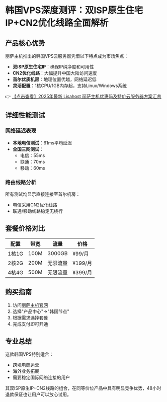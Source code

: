 # 韩国VPS深度测评：双ISP原生住宅IP+CN2优化线路全面解析

## 产品核心优势

丽萨主机推出的韩国VPS云服务器凭借以下特点成为市场焦点：
- **双ISP原生住宅IP**：确保IP纯净度和可用性
- **CN2优化线路**：大幅提升中国大陆访问速度
- **首尔优质机房**：地理位置优越，网络延迟低
- **灵活配置**：1核CPU/1GB内存起，支持Linux/Windows系统

👉 [【点击查看】2025年最新 Lisahost 丽萨主机优惠码及特价云服务器方案汇总](https://bit.ly/lisazhuji)

## 详细性能测试

### 网络延迟表现
- **本地电信测试**：61ms平均延迟
- **全国三网测试**：
  - 电信：55ms
  - 联通：70ms 
  - 移动：60ms

### 路由线路分析
所有测试均显示直接连接至首尔机房：
- 电信采用CN2优化线路
- 联通/移动线路稳定无绕行

## 套餐价格对比

| 配置        | 带宽  | 流量     | 价格   |
|-------------|-------|----------|--------|
| 1核1G       | 100M  | 3000GB   | ¥99/月 |
| 2核2G       | 200M  | 无限流量 | ¥199/月|
| 4核4G       | 500M  | 无限流量 | ¥399/月|

## 购买指南
1. 访问[丽萨主机官网](https://bit.ly/lisazhuji)
2. 选择"产品中心"→"韩国节点"
3. 根据需求选择套餐
4. 完成支付即可开通

## 专业总结
这款韩国VPS特别适合：
- 跨境电商运营
- 海外业务拓展
- 需要稳定国际网络连接的用户

其双ISP原生IP+CN2线路的组合，在同等价位产品中具有明显竞争优势，48小时退款保证也让用户可以放心试用。